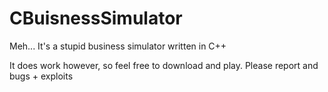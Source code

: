 # CBuisnessSimulator
Meh... It's a stupid business simulator written in C++

It does work however, so feel free to download and play. Please report and bugs + exploits
